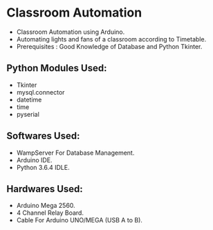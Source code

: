 # Classroom Automation
* Classroom Automation using Arduino.
* Automating lights and fans of a classroom according to Timetable.
* Prerequisites : Good Knowledge of Database and Python Tkinter.


## Python Modules Used:
* Tkinter
* mysql.connector
* datetime
* time
* pyserial

## Softwares Used:
* WampServer For Database Management.
* Arduino IDE.
* Python 3.6.4 IDLE.

## Hardwares Used:
* Arduino Mega 2560.
* 4 Channel Relay Board.
* Cable For Arduino UNO/MEGA (USB A to B).



